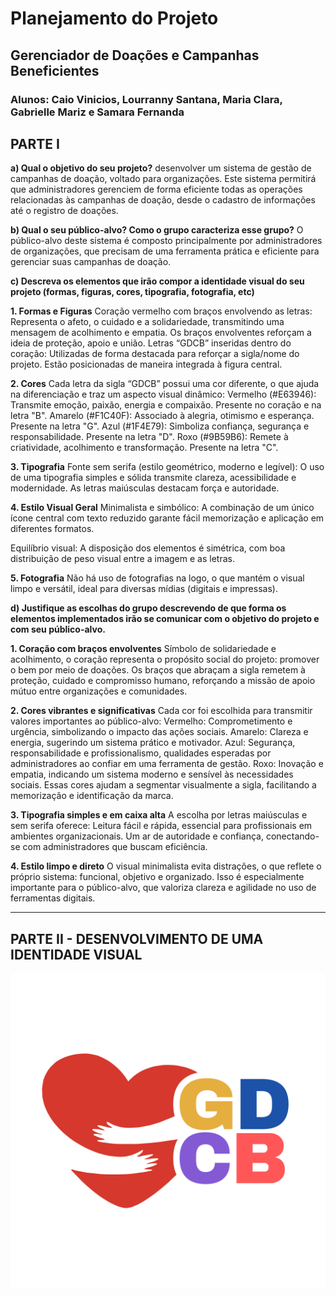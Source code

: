 # Planejamento do Projeto   

## Gerenciador de Doações e Campanhas Beneficientes

### Alunos: Caio Vinicios, Lourranny Santana, Maria Clara, Gabrielle Mariz e Samara Fernanda

## PARTE I

**a) Qual o objetivo do seu projeto?** 
desenvolver um sistema de gestão de campanhas de doação, voltado para organizações. Este sistema permitirá que administradores gerenciem de forma eficiente todas as operações relacionadas às campanhas de doação, desde o cadastro de informações até o registro de doações.

**b) Qual o seu público-alvo? Como o grupo caracteriza esse grupo?**
O público-alvo deste sistema é composto principalmente por administradores de organizações, que precisam de uma ferramenta prática e eficiente para gerenciar suas campanhas de doação.

**c) Descreva os elementos que irão compor a identidade visual do seu projeto (formas, figuras, cores, tipografia, fotografia, etc)**

  **1. Formas e Figuras**
    Coração vermelho com braços envolvendo as letras: Representa o afeto, o cuidado e a solidariedade, transmitindo uma mensagem de acolhimento e empatia. Os braços envolventes reforçam a ideia de proteção, apoio e união.
    Letras “GDCB” inseridas dentro do coração: Utilizadas de forma destacada para reforçar a sigla/nome do projeto. Estão posicionadas de maneira integrada à figura central.
    
  **2. Cores**
    Cada letra da sigla “GDCB” possui uma cor diferente, o que ajuda na diferenciação e traz um aspecto visual dinâmico:
    Vermelho (#E63946): Transmite emoção, paixão, energia e compaixão. Presente no coração e na letra "B".
    Amarelo (#F1C40F): Associado à alegria, otimismo e esperança. Presente na letra "G".
    Azul (#1F4E79): Simboliza confiança, segurança e responsabilidade. Presente na letra "D".
    Roxo (#9B59B6): Remete à criatividade, acolhimento e transformação. Presente na letra "C".
    
  **3. Tipografia**
  Fonte sem serifa (estilo geométrico, moderno e legível): O uso de uma tipografia simples e sólida transmite clareza, acessibilidade e modernidade. As letras maiúsculas destacam força e autoridade.
  
  **4. Estilo Visual Geral**
  Minimalista e simbólico: A combinação de um único ícone central com texto reduzido garante fácil memorização e aplicação em diferentes formatos.
  
  Equilíbrio visual: A disposição dos elementos é simétrica, com boa distribuição de peso visual entre a imagem e as letras.
  
  **5. Fotografia**
  Não há uso de fotografias na logo, o que mantém o visual limpo e versátil, ideal para diversas mídias (digitais e impressas).

**d) Justifique as escolhas do grupo descrevendo de que forma os elementos implementados irão se comunicar com o objetivo do projeto e com seu público-alvo.**

 **1. Coração com braços envolventes**
 Símbolo de solidariedade e acolhimento, o coração representa o propósito social do projeto: promover o bem por meio de doações.
 Os braços que abraçam a sigla remetem à proteção, cuidado e compromisso humano, reforçando a missão de apoio mútuo entre organizações e comunidades.
 
 **2. Cores vibrantes e significativas**
 Cada cor foi escolhida para transmitir valores importantes ao público-alvo:
 Vermelho: Comprometimento e urgência, simbolizando o impacto das ações sociais.
 Amarelo: Clareza e energia, sugerindo um sistema prático e motivador.
 Azul: Segurança, responsabilidade e profissionalismo, qualidades esperadas por administradores ao confiar em uma ferramenta de gestão.
 Roxo: Inovação e empatia, indicando um sistema moderno e sensível às necessidades sociais.
 Essas cores ajudam a segmentar visualmente a sigla, facilitando a memorização e identificação da marca.
 
 **3. Tipografia simples e em caixa alta**
 A escolha por letras maiúsculas e sem serifa oferece:
 Leitura fácil e rápida, essencial para profissionais em ambientes organizacionais.
 Um ar de autoridade e confiança, conectando-se com administradores que buscam eficiência.
 
 **4. Estilo limpo e direto**
 O visual minimalista evita distrações, o que reflete o próprio sistema: funcional, objetivo e organizado.
 Isso é especialmente importante para o público-alvo, que valoriza clareza e agilidade no uso de ferramentas digitais.
 
***

## PARTE II - DESENVOLVIMENTO DE UMA IDENTIDADE VISUAL

![Logo do Projeto](/logoprojeto.png)

